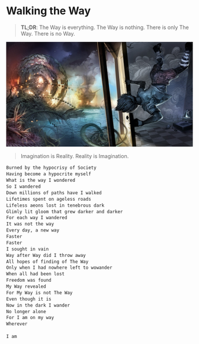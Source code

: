 # Walking the Way

> **TL;DR**: The Way is everything. The Way is nothing. There is only The Way. There is no Way.

![walking_the_way](/docs/short_stories/images/walking_the_way.jpg)
> Imagination is Reality. Reality is Imagination.

```md
Burned by the hypocrisy of Society
Having become a hypocrite myself
What is the way I wondered
So I wandered
Down millions of paths have I walked
Lifetimes spent on ageless roads
Lifeless aeons lost in tenebrous dark
Glimly lit gloom that grew darker and darker
For each way I wandered
It was not the way
Every day, a new way
Faster
Faster
I sought in vain
Way after Way did I throw away
All hopes of finding of The Way
Only when I had nowhere left to wowander
When all had been lost
Freedom was found
My Way revealed
For My Way is not The Way
Even though it is
Now in the dark I wander
No longer alone
For I am on my way
Wherever

I am
```
